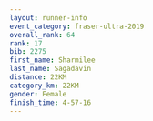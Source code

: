 ```yaml
---
layout: runner-info 
event_category: fraser-ultra-2019 
overall_rank: 64
rank: 17
bib: 2275
first_name: Sharmilee
last_name: Sagadavin
distance: 22KM
category_km: 22KM
gender: Female
finish_time: 4-57-16
---
```

